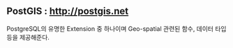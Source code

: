 ## PostGIS : http://postgis.net
PostgreSQL의 유명한 Extension 중 하나이며 Geo-spatial 관련된 함수, 데이터 타입등을 제공해준다.
